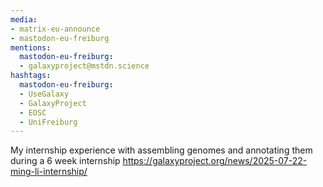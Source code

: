 ```yaml
---
media:
- matrix-eu-announce
- mastodon-eu-freiburg
mentions:
  mastodon-eu-freiburg:
  - galaxyproject@mstdn.science
hashtags:
  mastodon-eu-freiburg:
  - UseGalaxy
  - GalaxyProject
  - EOSC
  - UniFreiburg
---
```

My internship experience with assembling genomes and annotating them during a 6 week internship
https://galaxyproject.org/news/2025-07-22-ming-li-internship/